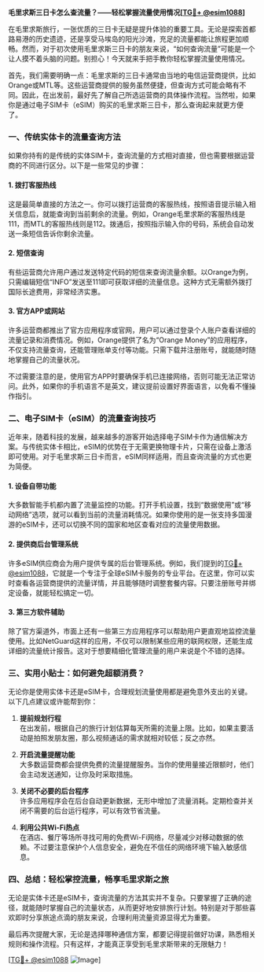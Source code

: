 **毛里求斯三日卡怎么查流量？——轻松掌握流量使用情况[[TG💪+ @esim1088](https://t.me/s/esim1088)]**

在毛里求斯旅行，一张优质的三日卡无疑是提升体验的重要工具。无论是探索首都路易港的历史遗迹，还是享受马埃岛的阳光沙滩，充足的流量都能让旅程更加顺畅。然而，对于初次使用毛里求斯三日卡的朋友来说，“如何查询流量”可能是一个让人摸不着头脑的问题。别担心！今天就来手把手教你轻松掌握流量使用情况。

首先，我们需要明确一点：毛里求斯的三日卡通常由当地的电信运营商提供，比如Orange或MTL等。这些运营商提供的服务虽然便捷，但查询方式可能会略有不同。因此，在出发前，最好先了解自己所选运营商的具体操作流程。当然啦，如果你是通过电子SIM卡（eSIM）购买的毛里求斯三日卡，那么查询起来就更方便了。

### **一、传统实体卡的流量查询方法**

如果你持有的是传统的实体SIM卡，查询流量的方式相对直接，但也需要根据运营商的不同进行区分。以下是一些常见的步骤：

#### **1. 拨打客服热线**
这是最简单直接的方法之一。你可以拨打运营商的客服热线，按照语音提示输入相关信息后，就能查询到当前剩余的流量。例如，Orange毛里求斯的客服热线是111，而MTL的客服热线则是112。拨通后，按照指示输入你的号码，系统会自动发送一条短信告诉你剩余流量。

#### **2. 短信查询**
有些运营商允许用户通过发送特定代码的短信来查询流量余额。以Orange为例，只需编辑短信“INFO”发送至111即可获取详细的流量信息。这种方式无需额外拨打国际长途费用，非常经济实惠。

#### **3. 官方APP或网站**
许多运营商都推出了官方应用程序或官网，用户可以通过登录个人账户查看详细的流量记录和消费情况。例如，Orange提供了名为“Orange Money”的应用程序，不仅支持流量查询，还能管理账单支付等功能。只需下载并注册账号，就能随时随地掌握自己的流量状况。

不过需要注意的是，使用官方APP时要确保手机已连接网络，否则可能无法正常访问。此外，如果你的手机语言不是英文，建议提前设置好界面语言，以免看不懂操作指引。

### **二、电子SIM卡（eSIM）的流量查询技巧**

近年来，随着科技的发展，越来越多的游客开始选择电子SIM卡作为通信解决方案。与传统实体卡相比，eSIM的优势在于无需更换物理卡片，只需在设备上激活即可使用。对于毛里求斯三日卡而言，eSIM同样适用，而且查询流量的方式也更为简便。

#### **1. 设备自带功能**
大多数智能手机都内置了流量监控的功能。打开手机设置，找到“数据使用”或“移动网络”选项，就可以看到当前的流量消耗情况。如果你使用的是一张支持多国漫游的eSIM卡，还可以切换不同的国家和地区查看对应的流量使用数据。

#### **2. 提供商后台管理系统**
许多eSIM供应商会为用户提供专属的后台管理系统。例如，我们提到的[TG💪+ @esim1088](https://t.me/s/esim1088)，它就是一个专注于全球eSIM卡服务的专业平台。在这里，你可以实时查看各运营商提供的流量详情，并且能够随时调整套餐内容。只要注册账号并绑定设备，就能轻松搞定一切。

#### **3. 第三方软件辅助**
除了官方渠道外，市面上还有一些第三方应用程序可以帮助用户更直观地监控流量使用。比如NetGuard这样的应用，不仅可以限制某些应用的联网权限，还能生成详细的流量统计报告。这对于想要精细化管理流量的用户来说是个不错的选择。

### **三、实用小贴士：如何避免超额消费？**

无论你是使用实体卡还是eSIM卡，合理规划流量使用都是避免意外支出的关键。以下几点建议或许能帮到你：

1. **提前规划行程**  
   在出发前，根据自己的旅行计划估算每天所需的流量上限。比如，如果主要活动是拍照发朋友圈，那么视频通话的需求就相对较低；反之亦然。

2. **开启流量提醒功能**  
   大多数运营商都会提供免费的流量提醒服务。当你的使用量接近限额时，他们会主动发送通知，让你及时采取措施。

3. **关闭不必要的后台程序**  
   许多应用程序会在后台自动更新数据，无形中增加了流量消耗。定期检查并关闭不需要的后台运行程序，可以有效节省流量。

4. **利用公共Wi-Fi热点**  
   在酒店、餐厅等场所寻找可用的免费Wi-Fi网络，尽量减少对移动数据的依赖。不过要注意保护个人信息安全，避免在不信任的网络环境下输入敏感信息。

### **四、总结：轻松掌控流量，畅享毛里求斯之旅**

无论是实体卡还是eSIM卡，查询流量的方法其实并不复杂。只要掌握了正确的途径，就能随时掌握自己的流量状态，从而更好地安排旅行计划。特别是对于那些喜欢即时分享旅途点滴的朋友来说，合理利用流量资源显得尤为重要。

最后再次提醒大家，无论是选择哪种通信方案，都要记得提前做好功课，熟悉相关规则和操作流程。只有这样，才能真正享受到毛里求斯带来的无限魅力！

[[TG💪+ @esim1088](https://t.me/s/esim1088) ![Image](https://i.postimg.cc/4NQfJmqS/Snipaste-2025-05-13-00-14-12.png)]